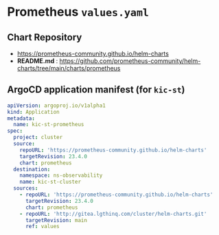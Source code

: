 # Prometheus `values.yaml`

## Chart Repository

- https://prometheus-community.github.io/helm-charts
- **README.md** : <https://github.com/prometheus-community/helm-charts/tree/main/charts/prometheus>

## ArgoCD application manifest (for `kic-st`)

```yaml
apiVersion: argoproj.io/v1alpha1
kind: Application
metadata:
  name: kic-st-prometheus
spec:
  project: cluster
  source:
    repoURL: 'https://prometheus-community.github.io/helm-charts'
    targetRevision: 23.4.0
    chart: prometheus
  destination:
    namespace: ns-observability
    name: kic-st-cluster
  sources:
    - repoURL: 'https://prometheus-community.github.io/helm-charts'
      targetRevision: 23.4.0
      chart: prometheus
    - repoURL: 'http://gitea.lgthinq.com/cluster/helm-charts.git'
      targetRevision: main
      ref: values
```